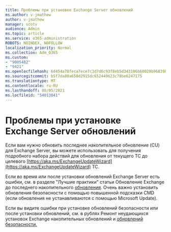 ```yaml
---
title: Проблемы при установке Exchange Server обновлений
ms.author: v-jmathew
author: v-jmathew
manager: scotv
audience: Admin
ms.topic: article
ms.service: o365-administration
ROBOTS: NOINDEX, NOFOLLOW
localization_priority: Normal
ms.collection: Adm_O365
ms.custom:
- "9005482"
- "9421"
ms.openlocfilehash: 6d454a78feca7ece7c3d7d6c93f8eb5d343106b68029b96839b5ff28077d0f25
ms.sourcegitcommit: b5f7da89a650d2915dc652449623c78be6247175
ms.translationtype: MT
ms.contentlocale: ru-RU
ms.lasthandoff: 08/05/2021
ms.locfileid: "54013041"
---
```

# <a name="issues-when-installing-exchange-server-updates"></a>Проблемы при установке Exchange Server обновлений

Если вам нужно обновить последнее накопительное обновление (CU) для Exchange Server, вы можете использовать для получения подробного набора действий для обновления от текущего ТС до целевого [https://aka.ms/ExchangeUpdateWizard](https://aka.ms/ExchangeUpdateWizard) ТС.

Если во время или после установки обновлений Exchange Server есть ошибки, см. в разделе "Лучшие практики" статьи Обновление Exchange до последнего накопительного [обновления](https://docs.microsoft.com/Exchange/plan-and-deploy/install-cumulative-updates). Очень важно установить обновления безопасности с помощью повышенной подсказки CMD (если обновления не устанавливаются с помощью Microsoft Update).

Если вы видите ошибки при установке обновлений безопасности или после установки обновлений, см. в рублях Ремонт неудающихся установок Exchange накопительных обновлений и [обновлений безопасности.](https://aka.ms/exupdatefaq)
